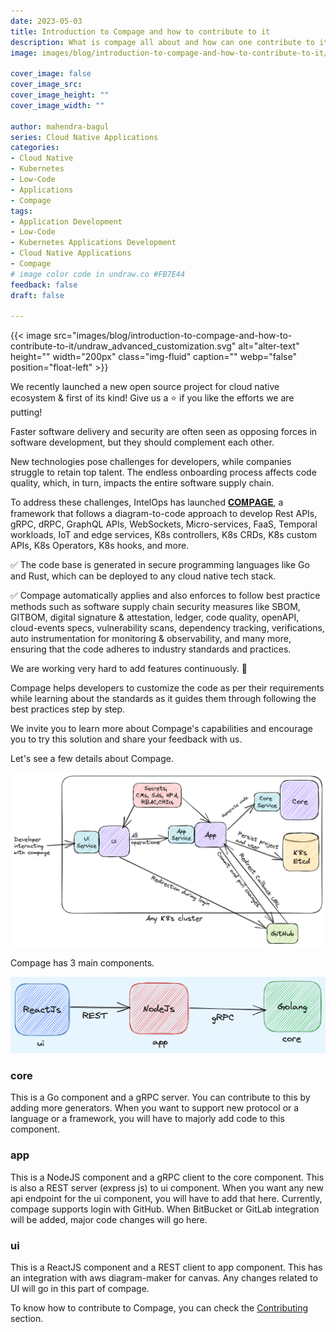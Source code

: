 ```yaml
---
date: 2023-05-03
title: Introduction to Compage and how to contribute to it
description: What is compage all about and how can one contribute to it.
image: images/blog/introduction-to-compage-and-how-to-contribute-to-it/undraw_advanced_customization.svg

cover_image: false
cover_image_src: 
cover_image_height: ""
cover_image_width: ""

author: mahendra-bagul
series: Cloud Native Applications
categories:
- Cloud Native
- Kubernetes
- Low-Code
- Applications
- Compage
tags:
- Application Development
- Low-Code
- Kubernetes Applications Development
- Cloud Native Applications
- Compage
# image color code in undraw.co #FB7E44 
feedback: false
draft: false

---
```


{{< image src="images/blog/introduction-to-compage-and-how-to-contribute-to-it/undraw_advanced_customization.svg" alt="alter-text" height="" width="200px" class="img-fluid" caption="" webp="false" position="float-left" >}}

We recently launched a new open source project for cloud native ecosystem & first of its kind! Give us a ⭐ if you like the efforts we are putting!

Faster software delivery and security are often seen as opposing forces in software development, but they should complement each other.

New technologies pose challenges for developers, while companies struggle to retain top talent. The endless onboarding process affects code quality, which, in turn, impacts the entire software supply chain.

To address these challenges, IntelOps has launched [𝐂𝐎𝐌𝐏𝐀𝐆𝐄](https://github.com/intelops/compage), a framework that follows a diagram-to-code approach to develop Rest APIs, gRPC, dRPC, GraphQL APIs, WebSockets, Micro-services, FaaS, Temporal workloads, IoT and edge services, K8s controllers, K8s CRDs, K8s custom APIs, K8s Operators, K8s hooks, and more.

✅ The code base is generated in secure programming languages like Go and Rust, which can be deployed to any cloud native tech stack.

✅ Compage automatically applies and also enforces to follow best practice methods such as software supply chain security measures like SBOM, GITBOM, digital signature & attestation, ledger, code quality, openAPI, cloud-events specs, vulnerability scans, dependency tracking, verifications, auto instrumentation for monitoring & observability, and many more, ensuring that the code adheres to industry standards and practices.

We are working very hard to add features continuously. 🙌

Compage helps developers to customize the code as per their requirements while learning about the standards as it guides them through following the best practices step by step.

We invite you to learn more about Compage's capabilities and encourage you to try this solution and share your feedback with us.

Let's see a few details about Compage.

![architecture-diagram](images/compage-architecture-light.png)

Compage has 3 main components.

![block-diagram](images/compage-block-diagram-light.png)

### core
This is a Go component and a gRPC server. You can contribute to this by adding more generators. When you want to support new protocol or a language or a framework, you will have to majorly add code to this component.
### app
This is a NodeJS component and a gRPC client to the core component. This is also a REST server (express js) to ui component. When you want any new api endpoint for the ui component, you will have to add that here.
Currently, compage supports login with GitHub. When BitBucket or GitLab integration will be added, major code changes will go here.
### ui
This is a ReactJS component and a REST client to app component. This has an integration with aws diagram-maker for canvas. Any changes related to UI will go in this part of compage.

To know how to contribute to Compage, you can check the [Contributing](https://github.com/intelops/compage/blob/main/CONTRIBUTING.md) section.



